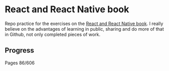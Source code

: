 # React and React Native book

Repo practice for the exercises on the [React and React Native book](https://www.packtpub.com/product/react-and-react-native-fourth-edition/9781803231280). I really believe on the advantages of learning in public, sharing and do more of that in Github, not only completed pieces of work.

## Progress

Pages 86/606